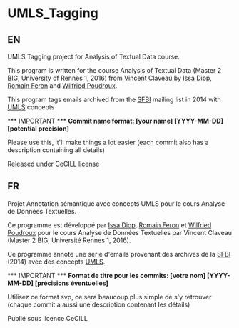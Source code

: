 # UMLS_Tagging
## EN
UMLS Tagging project for Analysis of Textual Data course.

This program is written for the course Analysis of Textual Data (Master 2 BIG, University of Rennes 1, 2016) from Vincent Claveau 
by [Issa Diop](), [Romain Feron]() and [Wilfried Poudroux](https://github.com/Nastrogoth).

This program tags emails archived from the [SFBI](http://www.sfbi.fr/) mailing list in 2014 with [UMLS](https://www.nlm.nih.gov/research/umls/) concepts

*** IMPORTANT ***
**Commit name format: [your name] [YYYY-MM-DD] [potential precision]**

Please use this, it'll make things a lot easier (each commit also has a description containing all details)

Released under CeCILL license

## FR
Projet Annotation sémantique avec concepts UMLS pour le cours Analyse de Données Textuelles.

Ce programme est développé par [Issa Diop](), [Romain Feron]() et [Wilfried Poudroux](https://github.com/Nastrogoth) 
pour le cours Analyse de Données Textuelles par Vincent Claveau (Master 2 BIG, Université Rennes 1, 2016).

Ce programme annote une série d'emails provenant des archives de la [SFBI](http://www.sfbi.fr/) (2014) avec des concepts [UMLS](https://www.nlm.nih.gov/research/umls/).

*** IMPORTANT ***
**Format de titre pour les commits: [votre nom] [YYYY-MM-DD] [précisions éventuelles]**

Utilisez ce format svp, ce sera beaucoup plus simple de s'y retrouver (chaque commit a aussi une description contenant les détails)

Publié sous licence CeCILL
